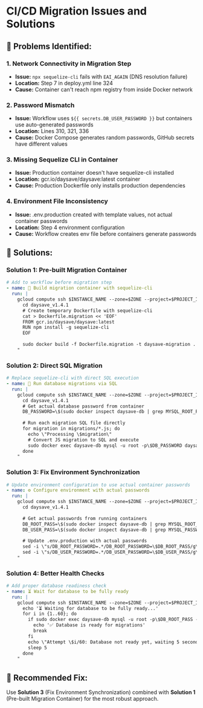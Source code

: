 # CI/CD Migration Issues and Solutions

## 🚨 **Problems Identified:**

### 1. **Network Connectivity in Migration Step**
- **Issue:** `npx sequelize-cli` fails with `EAI_AGAIN` (DNS resolution failure)
- **Location:** Step 7 in deploy.yml line 324
- **Cause:** Container can't reach npm registry from inside Docker network

### 2. **Password Mismatch**
- **Issue:** Workflow uses `${{ secrets.DB_USER_PASSWORD }}` but containers use auto-generated passwords
- **Location:** Lines 310, 321, 336
- **Cause:** Docker Compose generates random passwords, GitHub secrets have different values

### 3. **Missing Sequelize CLI in Container**
- **Issue:** Production container doesn't have sequelize-cli installed
- **Location:** gcr.io/daysave/daysave:latest container
- **Cause:** Production Dockerfile only installs production dependencies

### 4. **Environment File Inconsistency**
- **Issue:** .env.production created with template values, not actual container passwords
- **Location:** Step 4 environment configuration
- **Cause:** Workflow creates env file before containers generate passwords

## 🔧 **Solutions:**

### Solution 1: Pre-built Migration Container
```yaml
# Add to workflow before migration step
- name: 🔄 Build migration container with sequelize-cli
  run: |
    gcloud compute ssh $INSTANCE_NAME --zone=$ZONE --project=$PROJECT_ID --command="
      cd daysave_v1.4.1
      # Create temporary Dockerfile with sequelize-cli
      cat > Dockerfile.migration << 'EOF'
      FROM gcr.io/daysave/daysave:latest
      RUN npm install -g sequelize-cli
      EOF
      
      sudo docker build -f Dockerfile.migration -t daysave-migration .
    "
```

### Solution 2: Direct SQL Migration
```yaml
# Replace sequelize-cli with direct SQL execution
- name: 🔄 Run database migrations via SQL
  run: |
    gcloud compute ssh $INSTANCE_NAME --zone=$ZONE --project=$PROJECT_ID --command="
      cd daysave_v1.4.1
      # Get actual database password from container
      DB_PASSWORD=\$(sudo docker inspect daysave-db | grep MYSQL_ROOT_PASSWORD | cut -d'=' -f2 | tr -d '\"')
      
      # Run each migration SQL file directly
      for migration in migrations/*.js; do
        echo \"Processing \$migration\"
        # Convert JS migration to SQL and execute
        sudo docker exec daysave-db mysql -u root -p\$DB_PASSWORD daysave_v141 < \$migration.sql
      done
    "
```

### Solution 3: Fix Environment Synchronization
```yaml
# Update environment configuration to use actual container passwords
- name: ⚙️ Configure environment with actual passwords
  run: |
    gcloud compute ssh $INSTANCE_NAME --zone=$ZONE --project=$PROJECT_ID --command="
      cd daysave_v1.4.1
      
      # Get actual passwords from running containers
      DB_ROOT_PASS=\$(sudo docker inspect daysave-db | grep MYSQL_ROOT_PASSWORD | cut -d'=' -f2 | tr -d '\"')
      DB_USER_PASS=\$(sudo docker inspect daysave-db | grep MYSQL_PASSWORD | cut -d'=' -f2 | tr -d '\"')
      
      # Update .env.production with actual passwords
      sed -i \"s/DB_ROOT_PASSWORD=.*/DB_ROOT_PASSWORD=\$DB_ROOT_PASS/g\" .env.production
      sed -i \"s/DB_USER_PASSWORD=.*/DB_USER_PASSWORD=\$DB_USER_PASS/g\" .env.production
    "
```

### Solution 4: Better Health Checks
```yaml
# Add proper database readiness check
- name: ⏳ Wait for database to be fully ready
  run: |
    gcloud compute ssh $INSTANCE_NAME --zone=$ZONE --project=$PROJECT_ID --command="
      echo '⏳ Waiting for database to be fully ready...'
      for i in {1..60}; do
        if sudo docker exec daysave-db mysql -u root -p\$DB_ROOT_PASS -e 'SELECT 1' >/dev/null 2>&1; then
          echo '✅ Database is ready for migrations'
          break
        fi
        echo \"Attempt \$i/60: Database not ready yet, waiting 5 seconds...\"
        sleep 5
      done
    "
```

## 🎯 **Recommended Fix:**

Use **Solution 3** (Fix Environment Synchronization) combined with **Solution 1** (Pre-built Migration Container) for the most robust approach.
